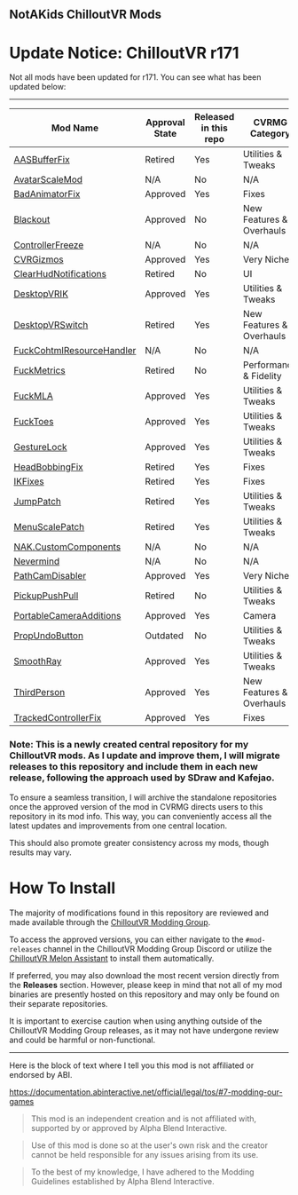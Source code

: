 ## NotAKids ChilloutVR Mods

# Update Notice: ChilloutVR r171

Not all mods have been updated for r171. You can see what has been updated below:

---

| Mod Name                                                                                                   | Approval State | Released in this repo | CVRMG Category          |
|------------------------------------------------------------------------------------------------------------|----------------|-----------------------|-------------------------|
| [AASBufferFix](https://github.com/NotAKidoS/NAK_CVR_Mods/tree/main/AASBufferFix)                      | Retired        | Yes                   | Utilities & Tweaks      |
| [AvatarScaleMod](https://github.com/NotAKidoS/NAK_CVR_Mods/tree/main/AvatarScale)                     | N/A            | No                    | N/A                     |
| [BadAnimatorFix](https://github.com/NotAKidoS/NAK_CVR_Mods/tree/main/BadAnimatorFix)                  | Approved       | Yes                   | Fixes                   |
| [Blackout](https://github.com/NotAKidoS/NAK_CVR_Mods/tree/main/Blackout)                              | Approved       | No                    | New Features & Overhauls|
| [ControllerFreeze](https://github.com/NotAKidoS/NAK_CVR_Mods/tree/main/ControllerFreeze)              | N/A            | No                    | N/A                     |
| [CVRGizmos](https://github.com/NotAKidoS/NAK_CVR_Mods/tree/main/CVRGizmos)                            | Approved       | Yes                   | Very Niche              |
| [ClearHudNotifications](https://github.com/NotAKidoS/NAK_CVR_Mods/tree/main/ClearHudNotifications)    | Retired        | No                    | UI                      |
| [DesktopVRIK](https://github.com/NotAKidoS/NAK_CVR_Mods/tree/main/DesktopVRIK)                        | Approved       | Yes                   | Utilities & Tweaks      |
| [DesktopVRSwitch](https://github.com/NotAKidoS/NAK_CVR_Mods/tree/main/DesktopVRSwitch)                | Retired        | Yes                   | New Features & Overhauls|
| [FuckCohtmlResourceHandler](https://github.com/NotAKidoS/NAK_CVR_Mods/tree/main/FuckCohtmlResourceHandler) | N/A       | No                    | N/A                     |
| [FuckMetrics](https://github.com/NotAKidoS/NAK_CVR_Mods/tree/main/FuckMetrics)                        | Retired        | No                    | Performance & Fidelity  |
| [FuckMLA](https://github.com/NotAKidoS/NAK_CVR_Mods/tree/main/FuckMLA)                                | Approved       | Yes                   | Utilities & Tweaks      |
| [FuckToes](https://github.com/NotAKidoS/NAK_CVR_Mods/tree/main/FuckToes)                              | Approved       | Yes                   | Utilities & Tweaks      |
| [GestureLock](https://github.com/NotAKidoS/NAK_CVR_Mods/tree/main/GestureLock)                        | Approved       | Yes                   | Utilities & Tweaks      |
| [HeadBobbingFix](https://github.com/NotAKidoS/NAK_CVR_Mods/tree/main/HeadBobbingFix)                  | Retired        | Yes                   | Fixes                   |
| [IKFixes](https://github.com/NotAKidoS/NAK_CVR_Mods/tree/main/IKFixes)                                | Retired        | Yes                   | Fixes                   |
| [JumpPatch](https://github.com/NotAKidoS/NAK_CVR_Mods/tree/main/JumpPatch)                            | Retired        | Yes                   | Utilities & Tweaks      |
| [MenuScalePatch](https://github.com/NotAKidoS/NAK_CVR_Mods/tree/main/MenuScalePatch)                  | Retired        | Yes                   | Utilities & Tweaks      |
| [NAK.CustomComponents](https://github.com/NotAKidoS/NAK_CVR_Mods/tree/main/NAK.CustomComponents)      | N/A            | No                    | N/A                     |
| [Nevermind](https://github.com/NotAKidoS/NAK_CVR_Mods/tree/main/Nevermind)                            | N/A            | No                    | N/A                     |
| [PathCamDisabler](https://github.com/NotAKidoS/NAK_CVR_Mods/tree/main/PathCamDisabler)                | Approved       | Yes                   | Very Niche              |
| [PickupPushPull](https://github.com/NotAKidoS/NAK_CVR_Mods/tree/main/PickupPushPull)                  | Retired        | No                    | Utilities & Tweaks      |
| [PortableCameraAdditions](https://github.com/NotAKidoS/NAK_CVR_Mods/tree/main/PortableCameraAdditions)| Approved       | Yes                   | Camera                  |
| [PropUndoButton](https://github.com/NotAKidoS/NAK_CVR_Mods/tree/main/PropUndo)                        | Outdated       | No                    | Utilities & Tweaks      |
| [SmoothRay](https://github.com/NotAKidoS/NAK_CVR_Mods/tree/main/SmoothRay)                            | Approved       | Yes                   | Utilities & Tweaks      |
| [ThirdPerson](https://github.com/NotAKidoS/NAK_CVR_Mods/tree/main/ThirdPerson)                        | Approved       | Yes                   | New Features & Overhauls|
| [TrackedControllerFix](https://github.com/NotAKidoS/NAK_CVR_Mods/tree/main/TrackedControllerFix)      | Approved       | Yes                   | Fixes                   |

### Note: This is a newly created central repository for my ChilloutVR mods. As I update and improve them, I will migrate releases to this repository and include them in each new release, following the approach used by SDraw and Kafejao.

To ensure a seamless transition, I will archive the standalone repositories once the approved version of the mod in CVRMG directs users to this repository in its mod info. This way, you can conveniently access all the latest updates and improvements from one central location.

This should also promote greater consistency across my mods, though results may vary.

# How To Install

The majority of modifications found in this repository are reviewed and made available through the [ChilloutVR Modding Group](https://discord.gg/dndGPM3bxu). 

To access the approved versions, you can either navigate to the `#mod-releases` channel in the ChilloutVR Modding Group Discord or utilize the [ChilloutVR Melon Assistant](https://github.com/knah/CVRMelonAssistant) to install them automatically.

If preferred, you may also download the most recent version directly from the **Releases** section. However, please keep in mind that not all of my mod binaries are presently hosted on this repository and may only be found on their separate repositories. 

It is important to exercise caution when using anything outside of the ChilloutVR Modding Group releases, as it may not have undergone review and could be harmful or non-functional.

---

Here is the block of text where I tell you this mod is not affiliated or endorsed by ABI.

https://documentation.abinteractive.net/official/legal/tos/#7-modding-our-games

> This mod is an independent creation and is not affiliated with, supported by or approved by Alpha Blend Interactive. 

> Use of this mod is done so at the user's own risk and the creator cannot be held responsible for any issues arising from its use.

> To the best of my knowledge, I have adhered to the Modding Guidelines established by Alpha Blend Interactive.

